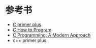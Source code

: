 # 参考书

* [C primer plus](http://gauss.ececs.uc.edu/Courses/c4029/code/C-primer/c-primer.pdf)
* [C How to Program](https://www.amazon.com/How-Program-8th-Paul-Deitel/dp/0133976890)
* [C Programming: A Modern Approach](https://www.amazon.com/C-Programming-Modern-Approach-2nd/dp/0393979504)
* c++ primer plus